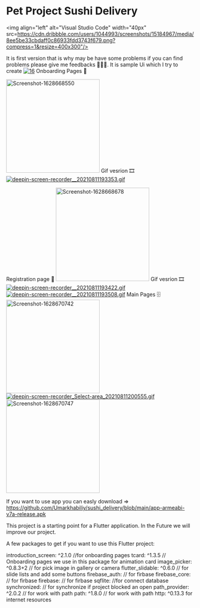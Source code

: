 # Pet Project Sushi Delivery 
  <img align="left" alt="Visual Studio Code" width="40px" src=https://cdn.dribbble.com/users/1044993/screenshots/15184967/media/8ee5be33cbdaff0c86933fdd3743f679.png?compress=1&resize=400x300"/>

It is first version that is why may be have some problems if you can find problems please give me feedbacks 🙈🙌🏻.
  It is sample Ui which I try to create
<a href="https://ibb.co/d7wLRmt"><img src="https://i.ibb.co/8XLdHYb/16.png" alt="16" border="0" ></a>
 Onboarding Pages 📓
  
<a href="https://ibb.co/3vH2Qv4"><img src="https://i.ibb.co/8bVqtbN/Screenshot-1628668550.png" alt="Screenshot-1628668550" border="0" width="250"></a>
  Gif vesrion 🎞
  <a href="https://gifyu.com/image/y4C8"><img src="https://s6.gifyu.com/images/deepin-screen-recorder__20210811193353.gif" alt="deepin-screen-recorder__20210811193353.gif" border="0"></a>

Registration page 📝
<a href="https://ibb.co/k8bMgcw"><img src="https://i.ibb.co/d2C70KV/Screenshot-1628668678.png" alt="Screenshot-1628668678" border="0" width="250"></a>
  Gif vesrion 🎞
<a href="https://gifyu.com/image/y4CW"><img src="https://s6.gifyu.com/images/deepin-screen-recorder__20210811193422.gif" alt="deepin-screen-recorder__20210811193422.gif" border="0"></a>
  <a href="https://gifyu.com/image/y4Cn"><img src="https://s6.gifyu.com/images/deepin-screen-recorder__20210811193508.gif" alt="deepin-screen-recorder__20210811193508.gif" border="0"></a>
Main Pages 🗄
<a href="https://ibb.co/6BgsDLG"><img src="https://i.ibb.co/ySWsg7K/Screenshot-1628670742.png" alt="Screenshot-1628670742" border="0" width="250"></a>
  <a href="https://gifyu.com/image/y4C6"><img src="https://s6.gifyu.com/images/deepin-screen-recorder_Select-area_20210811200555.gif" alt="deepin-screen-recorder_Select-area_20210811200555.gif" border="0"></a>
<a href="https://ibb.co/0MMVzgv"><img src="https://i.ibb.co/J77FSfg/Screenshot-1628670747.png" alt="Screenshot-1628670747" border="0" width="250"></a>

  If you want to use app you can easly download => https://github.com/Umarkhabiliy/sushi_delivery/blob/main/app-armeabi-v7a-release.apk

This project is a starting point for a Flutter application. In the Future we will improve our project. 

A few packages to get if you want to use this Flutter project:

  introduction_screen: ^2.1.0 //for onboarding pages
  tcard: ^1.3.5 // Onboarding pages we use in this package for animation card
  image_picker: ^0.8.3+2 // for pick image in gallery or camera
  flutter_slidable: ^0.6.0 // for slide lists and add some buttons
  firebase_auth: // for firbase
  firebase_core: // for firbase
  firebase:  // for firbase
  sqflite: //for connect database
  synchronized: // for synchronize if project blocked an open
  path_provider: ^2.0.2 // for work with path
  path: ^1.8.0 // for work with path
  http: ^0.13.3  for internet resources
